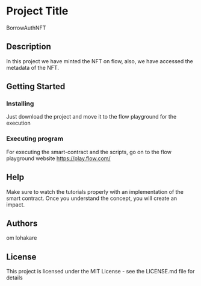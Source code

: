# Project Title

BorrowAuthNFT

## Description

In this project we have minted the NFT on flow, also, we have accessed the metadata of the NFT.

## Getting Started

### Installing

Just download the project and move it to the flow playground for the execution

### Executing program

For executing the smart-contract and the scripts, go on to the flow playground website https://play.flow.com/

## Help

Make sure to watch the tutorials properly with an implementation of the smart contract. Once you understand the concept, you will create an impact. 

## Authors

om lohakare 


## License

This project is licensed under the MIT License - see the LICENSE.md file for details
